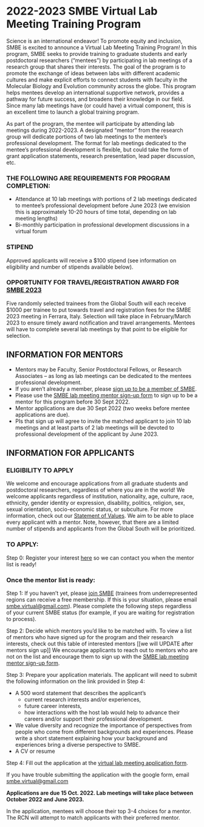 # 2022-2023 SMBE Virtual Lab Meeting Training Program

Science is an international endeavor! To promote equity and inclusion, SMBE is excited to announce a Virtual Lab Meeting Training Program! In this program, SMBE seeks to provide training to graduate students and early postdoctoral researchers (“mentees”) by participating in lab meetings of a research group that shares their interests. The goal of the program is to promote the exchange of ideas between labs with different academic cultures and make explicit efforts to connect students with faculty in the Molecular Biology and Evolution community across the globe. This program helps mentees develop an international supportive network, provides a pathway for future success, and broadens their knowledge in our field. Since many lab meetings have (or could have) a virtual component, this is an excellent time to launch a global training program.

As part of the program, the mentee will participate by attending lab meetings during 2022-2023. A designated “mentor” from the research group will dedicate portions of two lab meetings to the mentee’s professional development. The format for lab meetings dedicated to the mentee’s professional development is flexible, but could take the form of grant application statements, research presentation, lead paper discussion, etc.

### THE FOLLOWING ARE REQUIREMENTS FOR PROGRAM COMPLETION:
* Attendance at 10 lab meetings with portions of 2 lab meetings dedicated to mentee’s professional development before June 2023 (we envision this is approximately 10-20 hours of time total, depending on lab meeting lengths)
* Bi-monthly participation in professional development discussions in a virtual forum

### STIPEND
Approved applicants will receive a $100 stipend (see information on eligibility and number of stipends available below).

### OPPORTUNITY FOR TRAVEL/REGISTRATION AWARD FOR [SMBE 2023](https://www.smbe.org/smbe/MEETINGS/SMBE2023.aspx)
Five randomly selected trainees from the Global South will each receive $1000 per trainee to put towards travel and registration fees for the SMBE 2023 meeting in Ferrara, Italy. Selection will take place in February/March 2023 to ensure timely award notification and travel arrangements. Mentees will have to complete several lab meetings by that point to be eligible for selection.

## INFORMATION FOR MENTORS
* Mentors may be Faculty, Senior Postdoctoral Fellows, or Research Associates – as long as lab meetings can be dedicated to the mentees professional development.
* If you aren’t already a member, please [sign up to be a member of SMBE](https://www.smbe.org/smbe/MEMBERSHIP.aspx).
* Please use the [SMBE lab meeting mentor sign-up form](https://forms.gle/RyZMbNrco1iv3imt8 "SMBE lab meeting mentor sign-up form") to sign up to be a mentor for this program before 30 Sept 2022.
* Mentor applications are due 30 Sept 2022 (two weeks before mentee applications are due).
* PIs that sign up will agree to invite the matched applicant to join 10 lab meetings and at least parts of 2 lab meetings will be devoted to professional development of the applicant by June 2023.

## INFORMATION FOR APPLICANTS
### ELIGIBILITY TO APPLY
We welcome and encourage applications from all graduate students and postdoctoral researchers, regardless of where you are in the world! We welcome applicants regardless of institution, nationality, age, culture, race, ethnicity, gender identity or expression, disability, politics, religion, sex, sexual orientation, socio-economic status, or subculture. For more information, check out our [Statement of Values](http://www.smbe.org/smbe/ABOUT/ValueStatement.aspx). We aim to be able to place every applicant with a mentor. Note, however, that there are a limited number of stipends and applicants from the Global South will be prioritized.

### TO APPLY:

Step 0: Register your interest [here](https://forms.gle/rsSnKdPLfBFGpiXX8) so we can contact you when the mentor list is ready! 

### Once the mentor list is ready: 
Step 1: If you haven’t yet, please [join SMBE](https://www.smbe.org/smbe/MEMBERSHIP.aspx) (trainees from underrepresented regions can receive a free membership. If this is your situation, please email smbe.virtual@gmail.com). Please complete the following steps regardless of your current SMBE status (for example, if you are waiting for registration to process).

Step 2: Decide which mentors you’d like to be matched with. To view a list of mentors who have signed up for the program and their research interests, check out this table of interested mentors [[we will UPDATE after mentors sign up]] We encourage applicants to reach out to mentors who are not on the list and encourage them to sign up with the [SMBE lab meeting mentor sign-up form](https://forms.gle/RyZMbNrco1iv3imt8). 

Step 3: Prepare your application materials. The applicant will need to submit the following information on the link provided in Step 4:

* A 500 word statement that describes the applicant’s
   * current research interests and/or experiences,
   * future career interests,
   * how interactions with the host lab would help to advance their careers and/or support their professional development.
* We value diversity and recognize the importance of perspectives from people who come from different backgrounds and experiences. Please write a short statement explaining how your background and experiences bring a diverse perspective to SMBE.
* A CV or resume

Step 4: Fill out the application at the [virtual lab meeting application form](https://forms.gle/QRWEYmtySQLvMFBX8).

If you have trouble submitting the application with the google form, email smbe.virtual@gmail.com

**Applications are due 15 Oct. 2022. Lab meetings will take place between October 2022 and June 2023.**

In the application, mentees will choose their top 3-4 choices for a mentor. The RCN will attempt to match applicants with their preferred mentor.
